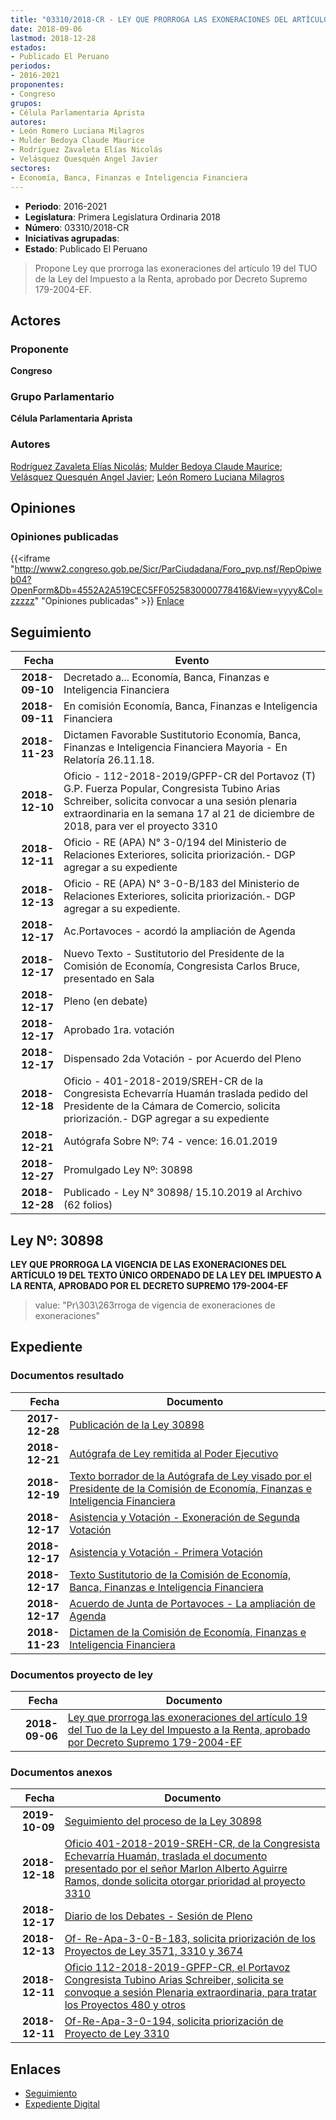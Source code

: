 ```yaml
---
title: "03310/2018-CR - LEY QUE PRORROGA LAS EXONERACIONES DEL ARTÍCULO 19 DEL TUO DE LA LEY DEL IMPUESTO A LA RENTA, APROBADO POR DECRETO SUPREMO 179-2004-EF"
date: 2018-09-06
lastmod: 2018-12-28
estados:
- Publicado El Peruano
periodos:
- 2016-2021
proponentes:
- Congreso
grupos:
- Célula Parlamentaria Aprista
autores:
- León Romero Luciana Milagros
- Mulder Bedoya Claude Maurice
- Rodríguez Zavaleta Elías Nicolás
- Velásquez Quesquén Angel Javier
sectores:
- Economía, Banca, Finanzas e Inteligencia Financiera
---
```

- **Periodo**: 2016-2021
- **Legislatura**: Primera Legislatura Ordinaria 2018
- **Número**: 03310/2018-CR
- **Iniciativas agrupadas**: 
- **Estado**: Publicado El Peruano

> Propone Ley que prorroga las exoneraciones del artículo 19 del TUO de la Ley del Impuesto a la Renta, aprobado por Decreto Supremo 179-2004-EF.


## Actores

### Proponente

**Congreso**

### Grupo Parlamentario

**Célula Parlamentaria Aprista**

### Autores

[Rodríguez Zavaleta Elías Nicolás](mailto:mailto:erodriguez@congreso.gob.pe); [Mulder Bedoya Claude Maurice](mailto:mailto:mmulder@congreso.gob.pe); [Velásquez Quesquén Angel Javier](mailto:mailto:jvelasquezq@congreso.gob.pe); [León Romero Luciana Milagros](mailto:mailto:lleon@congreso.gob.pe)

## Opiniones

### Opiniones publicadas

{{<iframe "http://www2.congreso.gob.pe/Sicr/ParCiudadana/Foro_pvp.nsf/RepOpiweb04?OpenForm&Db=4552A2A519CEC5FF0525830000778416&View=yyyy&Col=zzzzz" "Opiniones publicadas" >}}
[Enlace](http://www2.congreso.gob.pe/Sicr/ParCiudadana/Foro_pvp.nsf/RepOpiweb04?OpenForm&Db=4552A2A519CEC5FF0525830000778416&View=yyyy&Col=zzzzz)


## Seguimiento

| Fecha | Evento |
|------:|--------|
| **2018-09-10** | Decretado a... Economía, Banca, Finanzas e Inteligencia Financiera |
| **2018-09-11** | En comisión Economía, Banca, Finanzas e Inteligencia Financiera |
| **2018-11-23** | Dictamen Favorable Sustitutorio Economía, Banca, Finanzas e Inteligencia Financiera Mayoria - En Relatoría 26.11.18. |
| **2018-12-10** | Oficio - 112-2018-2019/GPFP-CR del Portavoz (T) G.P. Fuerza Popular, Congresista Tubino Arias Schreiber, solicita convocar a una sesión plenaria extraordinaria en la semana 17 al 21 de diciembre de 2018, para ver el proyecto 3310 |
| **2018-12-11** | Oficio - RE (APA) N° 3-0/194 del Ministerio de Relaciones Exteriores, solicita priorización.- DGP agregar a su expediente |
| **2018-12-13** | Oficio - RE (APA) N° 3-0-B/183 del Ministerio de Relaciones Exteriores, solicita priorización.- DGP agregar a su expediente. |
| **2018-12-17** | Ac.Portavoces - acordó la ampliación de Agenda |
| **2018-12-17** | Nuevo Texto - Sustitutorio del Presidente de la Comisión de Economía, Congresista Carlos Bruce, presentado en Sala |
| **2018-12-17** | Pleno (en debate) |
| **2018-12-17** | Aprobado 1ra. votación |
| **2018-12-17** | Dispensado 2da Votación - por Acuerdo del Pleno |
| **2018-12-18** | Oficio - 401-2018-2019/SREH-CR de la Congresista Echevarría Huamán traslada pedido del Presidente de la Cámara de Comercio, solicita priorización.- DGP agregar a su expediente |
| **2018-12-21** | Autógrafa Sobre Nº: 74 - vence: 16.01.2019 |
| **2018-12-27** | Promulgado Ley Nº: 30898 |
| **2018-12-28** | Publicado - Ley N° 30898/ 15.10.2019 al Archivo (62 folios) |

## Ley Nº: 30898

**LEY QUE PRORROGA LA VIGENCIA DE LAS EXONERACIONES DEL ARTÍCULO 19 DEL TEXTO ÚNICO ORDENADO DE LA LEY DEL IMPUESTO A LA RENTA, APROBADO POR EL DECRETO SUPREMO 179-2004-EF**

> value: "Pr\303\263rroga de vigencia de exoneraciones de exoneraciones"


## Expediente

### Documentos resultado

| Fecha | Documento |
|------:|-----------|
| **2017-12-28** | [Publicación de la Ley 30898](http://www.leyes.congreso.gob.pe/Documentos/2016_2021/ADLP/Normas_Legales/30898_LEY.pdf) |
| **2018-12-21** | [Autógrafa de Ley remitida al Poder Ejecutivo](http://www.leyes.congreso.gob.pe/Documentos/2016_2021/ADLP/Texto_Aprobado/AU0331020181221.pdf) |
| **2018-12-19** | [Texto borrador de la Autógrafa de Ley visado por el Presidente de la Comisión de Economía, Finanzas e Inteligencia Financiera](http://www.leyes.congreso.gob.pe/Documentos/2016_2021/Texto_Borrador_de_Autografa/BAU0331020181220.pdf) |
| **2018-12-17** | [Asistencia y Votación - Exoneración de Segunda Votación](http://www.leyes.congreso.gob.pe/Documentos/2016_2021/Asistencia_y_Votacion/Proyectos_de_Ley/Exoneracion_de_Segunda_Votacion/ESV0331020181217.pdf) |
| **2018-12-17** | [Asistencia y Votación - Primera Votación](http://www.leyes.congreso.gob.pe/Documentos/2016_2021/Asistencia_y_Votacion/Proyectos_de_Ley/AV0331020181217.pdf) |
| **2018-12-17** | [Texto Sustitutorio de la Comisión de Economía, Banca, Finanzas e Inteligencia Financiera](http://www.leyes.congreso.gob.pe/Documentos/2016_2021/Texto_Sustitutorio/Proyectos_de_Ley/TS0331020181217.pdf) |
| **2018-12-17** | [Acuerdo de Junta de Portavoces - La ampliación de Agenda](http://www.leyes.congreso.gob.pe/Documentos/2016_2021/Acuerdos/Junta_Portavoces/AJP0331020181217.pdf) |
| **2018-11-23** | [Dictamen de la Comisión de Economía, Finanzas e Inteligencia Financiera](http://www.leyes.congreso.gob.pe/Documentos/2016_2021/Dictamenes/Proyectos_de_Ley/03310DC09MAY20181123.pdf) |

### Documentos proyecto de ley

| Fecha | Documento |
|------:|-----------|
| **2018-09-06** | [Ley que prorroga las exoneraciones del artículo 19 del Tuo de la Ley del Impuesto a la Renta, aprobado por Decreto Supremo 179-2004-EF](http://www.leyes.congreso.gob.pe/Documentos/2016_2021/Proyectos_de_Ley_y_de_Resoluciones_Legislativas/PL0331020180906.PDF) |

### Documentos anexos

| Fecha | Documento |
|------:|-----------|
| **2019-10-09** | [Seguimiento del proceso de la Ley 30898](http://www.leyes.congreso.gob.pe/Documentos/2016_2021/Seguimiento_de_Proyectos_de_Ley/03310PL20191009.pdf) |
| **2018-12-18** | [Oficio 401-2018-2019-SREH-CR, de la Congresista Echevarría Huamán, traslada el documento presentado por el señor Marlon Alberto Aguirre Ramos, donde solicita otorgar prioridad al proyecto 3310](http://www.leyes.congreso.gob.pe/Documentos/2016_2021/Oficios/Congresistas/OFICIO-401-2018-2019-SREH-CR.pdf) |
| **2018-12-17** | [Diario de los Debates - Sesión de Pleno](http://www2.congreso.gob.pe/Sicr/DiarioDebates/Publicad.nsf/SesionesPleno/05256D6E0073DFE90525837B0078B268/$FILE/PLO-2018-19.pdf) |
| **2018-12-13** | [Of- Re-Apa-3-0-B-183, solicita priorización de los Proyectos de Ley 3571, 3310 y 3674](http://www.leyes.congreso.gob.pe/Documentos/2016_2021/Oficios/Otras_Instituciones/OF-RE-APA-3-0-B-183.pdf) |
| **2018-12-11** | [Oficio 112-2018-2019-GPFP-CR, el Portavoz Congresista Tubino Arias Schreiber, solicita se convoque a sesión Plenaria extraordinaria, para tratar los Proyectos 480 y otros](http://www.leyes.congreso.gob.pe/Documentos/2016_2021/Oficios/Grupos_Parlamentarios/OFICIO-112-2018-2019-GPFP-CR.pdf) |
| **2018-12-11** | [Of-Re-Apa-3-0-194, solicita priorización de Proyecto de Ley 3310](http://www.leyes.congreso.gob.pe/Documentos/2016_2021/Oficios/Otras_Instituciones/OF-RE-APA-3-0-194.pdf) |

## Enlaces

- [Seguimiento](http://www2.congreso.gob.pe/Sicr/TraDocEstProc/CLProLey2016.nsf/f7fff46988ca05b1052578e100829cc7/67d021e8b3383c040525830000761698?OpenDocument)
- [Expediente Digital](http://www2.congreso.gob.pe/Sicr/TraDocEstProc/Expvirt_2011.nsf/visbusqptramdoc1621/03310?opendocument)


